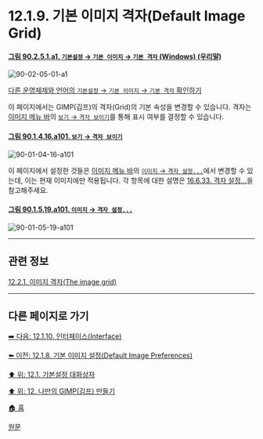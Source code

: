 # 12.1.9. 기본 이미지 격자(Default Image Grid)

<a id="90-02-05-01-a1"></a>

#### [그림 90.2.5.1.a1. `기본설정` → `기본 이미지` → `기본 격자` (Windows) (우리말)](./90-02-05-01-default-grid.md#90-02-05-01-a1)
![90-02-05-01-a1](https://github.com/wonder13662/gimp/assets/15767104/61ddd723-395d-4d4f-a703-7b5022b76e34)

[다른 운영체제와 언어의 `기본설정` → `기본 이미지` → `기본 격자` 확인하기](./90-02-05-01-default-grid.md#90-02-05-01-a2)

이 페이지에서는 GIMP(김프)의 격자(Grid)의 기본 속성을 변경할 수 있습니다. 격자는 [이미지 메뉴 바](./03-02-04-02-image-menu.md)의 [`보기` → `격자 보이기`](./16-05-17-show-grid.md)를 통해 표시 여부를 결정할 수 있습니다.

<a id="90-01-04-16-a101"></a>

#### [그림 90.1.4.16.a101. `보기` → `격자 보이기`](./90-01-04-16-show_grid.md#90-01-04-16-a101)
![90-01-04-16-a101](https://github.com/wonder13662/gimp/assets/15767104/833d6507-617b-4b3d-8887-cdbe71c37842)

이 페이지에서 설정한 것들은 [이미지 메뉴 바](./03-02-04-02-image-menu.md)의 [`이미지` → `격자 설정...`](./16-06-33-configure-grid.md)에서 변경할 수 있는데, 이는 현재 이미지에만 적용됩니다. 각 항목에 대한 설명은 [16.6.33. 격자 설정...](./16-06-33-configure-grid.md)을 참고해주세요.

<a id="90-01-05-19-a101"></a>

#### [그림 90.1.5.19.a101. `이미지` → `격자 설정...`](./90-01-05-19-configure_grid.md#90-01-05-19-a101)
![90-01-05-19-a101](https://github.com/wonder13662/gimp/assets/15767104/0c144137-197a-4b09-a171-e511b7abe9bd)

***

## 관련 정보

[12.2.1. 이미지 격자(The image grid)](./12-02-01-the-image-grid.md)

***

## 다른 페이지로 가기

[➡️ 다음: 12.1.10. 인터페이스(Interface)](./12-01-10-00-interface.md)

[⬅️ 이전: 12.1.8. 기본 이미지 설정(Default Image Preferences)](./12-01-08-default-image-preferences.md)

[⬆️ 위: 12.1. 기본설정 대화상자](./12-01-00-preference-dialog.md)

[⬆️ 위: 12. 나만의 GIMP(김프) 만들기](./12-00-enrich-my-gimp.md)

[🏠 홈](./00-home.md)

[원문](https://docs.gimp.org/2.10/ko/gimp-pimping.html#idm8260)
